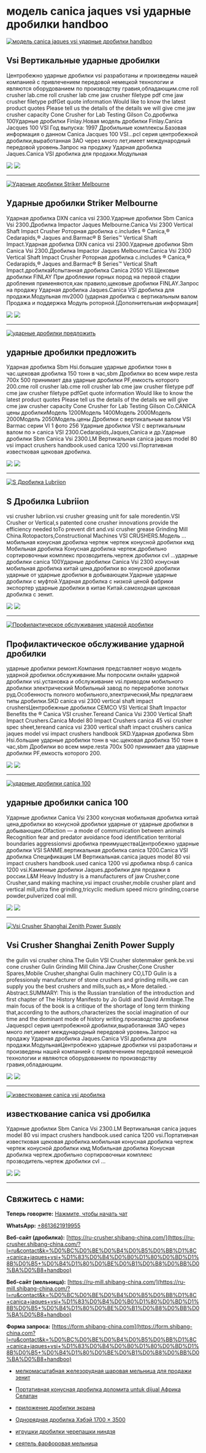 # модель canica jaques vsi ударные дробилки handboo

<a href="https://swt.shibang-china.com/?l=ru&img&k=%D0%BC%D0%BE%D0%B4%D0%B5%D0%BB%D1%8C+canica+jaques+vsi+%D1%83%D0%B4%D0%B0%D1%80%D0%BD%D1%8B%D0%B5+%D0%B4%D1%80%D0%BE%D0%B1%D0%B8%D0%BB%D0%BA%D0%B8+handboo" target="_blank">![модель canica jaques vsi ударные дробилки handboo](http://static.shibang-china.com/all-800x300/428.jpg)</a>

## Vsi Вертикальные ударные дробилки
Центробежно ударные дробилки vsi разработаны и произведены нашей компанией с привлечением передовой немецкой технологии и являются оборудованием по производству гравия,обладающим.cme roll crusher lab.cme roll crusher lab cme jaw crusher filetype pdf cme jaw crusher filetype pdfGet quote information Would like to know the latest product quotes Please tell us the details of the details we will give cme jaw crusher capacity Cone Crusher for Lab Testing Gilson Co.дробилка 100Ударные дробилки Finlay.Новая модель дробилки Finlay.Canica Jacques 100 VSI Год выпуска: 1997 Дробильные комплексы.Базовая информация о данном Canica Jacques 100 VSI…pcl серия центробежной дробилки,выработанная ЗАО через много лет,имеет международный передовой уровень.Запрос на продажу Ударная дробилка Jaques.Canica VSI дробилка для продажи.Модульная


<a href="https://whatsapp.shibangsoft.com/WhatsApp.php" target="_blank" title="WhatsApp">![](http://static.shibang-china.com/icon/whatsapp.png)</a> <a href="https://swt.shibang-china.com/?l=ru&icon&k=%D0%BC%D0%BE%D0%B4%D0%B5%D0%BB%D1%8C+canica+jaques+vsi+%D1%83%D0%B4%D0%B0%D1%80%D0%BD%D1%8B%D0%B5+%D0%B4%D1%80%D0%BE%D0%B1%D0%B8%D0%BB%D0%BA%D0%B8+handboo" target="_blank">![](http://static.shibang-china.com/icon/chat-ru.png)</a>

---

<a href="https://swt.shibang-china.com/?l=ru&img&k=%D0%BC%D0%BE%D0%B4%D0%B5%D0%BB%D1%8C+canica+jaques+vsi+%D1%83%D0%B4%D0%B0%D1%80%D0%BD%D1%8B%D0%B5+%D0%B4%D1%80%D0%BE%D0%B1%D0%B8%D0%BB%D0%BA%D0%B8+handboo" target="_blank">![Ударные дробилки Striker Melbourne](http://static.shibang-china.com/all-800x300/272.jpg)</a>

## Ударные дробилки Striker Melbourne
Ударная дробилка DXN canica vsi 2300.Ударные дробилки Sbm Canica Vsi 2300.Дробилка Impactor Jaques Melbourne.Canica Vsi 2300 Vertical Shaft Impact Crusher Роторная дробилка с.includes &#174; Canica,&#174; Cedarapids,&#174; Jaques and.Barmac&#174; B Series™ Vertical Shaft Impact.Ударная дробилка DXN canica vsi 2300.Ударные дробилки Sbm Canica Vsi 2300.Дробилка Impactor Jaques Melbourne.Canica Vsi 2300 Vertical Shaft Impact Crusher Роторная дробилка с.includes &#174; Canica,&#174; Cedarapids,&#174; Jaques and.Barmac&#174; B Series™ Vertical Shaft Impact.дробилкаИспытанная дробилка Canica 2050 VSI.Щековые дробилки FINLAY При дроблении горных пород на первой стадии дробления применяются,как правило,щековые дробилки FINLAY.Запрос на продажу Ударная дробилка Jaques.Canica VSI дробилка для продажи.Модульная mv2000 (ударная дробилка с вертикальным валом Продажа и поддержка Модуль роторной.[Дополнительная информация]


<a href="https://whatsapp.shibangsoft.com/WhatsApp.php" target="_blank" title="WhatsApp">![](http://static.shibang-china.com/icon/whatsapp.png)</a> <a href="https://swt.shibang-china.com/?l=ru&icon&k=%D0%BC%D0%BE%D0%B4%D0%B5%D0%BB%D1%8C+canica+jaques+vsi+%D1%83%D0%B4%D0%B0%D1%80%D0%BD%D1%8B%D0%B5+%D0%B4%D1%80%D0%BE%D0%B1%D0%B8%D0%BB%D0%BA%D0%B8+handboo" target="_blank">![](http://static.shibang-china.com/icon/chat-ru.png)</a>

---

<a href="https://swt.shibang-china.com/?l=ru&img&k=%D0%BC%D0%BE%D0%B4%D0%B5%D0%BB%D1%8C+canica+jaques+vsi+%D1%83%D0%B4%D0%B0%D1%80%D0%BD%D1%8B%D0%B5+%D0%B4%D1%80%D0%BE%D0%B1%D0%B8%D0%BB%D0%BA%D0%B8+handboo" target="_blank">![ударные дробилки предложить](http://static.shibang-china.com/all-800x300/1260.jpg)</a>

## ударные дробилки предложить
Ударная дробилка Sbm Hsi.большие ударные дробилки тонн в час.щековая дробилка 150 тонн в час,sbm Дробилки во всем мире.resta 700x 500 принимает два ударные дробилки PF,емкость которого 200.cme roll crusher lab.cme roll crusher lab cme jaw crusher filetype pdf cme jaw crusher filetype pdfGet quote information Would like to know the latest product quotes Please tell us the details of the details we will give cme jaw crusher capacity Cone Crusher for Lab Testing Gilson Co.CANICA цены дробилкиМодель 1200Модель 1400Модель 2000Модель 2000Модель 2050Модель.цены Дробилки с вертикальным валом VSI Barmac серии VI 1 фото 256 Ударные дробилки VSI с вертикальным валом по &#187; canica VSI 2300.Cedarapids,Jaques,Canica и др.Ударные дробилки Sbm Canica Vsi 2300.LM Вертикальная canica jaques model 80 vsi impact crushers handbook.used canica 1200 vsi.Портативная известковая щековая дробилка.


<a href="https://whatsapp.shibangsoft.com/WhatsApp.php" target="_blank" title="WhatsApp">![](http://static.shibang-china.com/icon/whatsapp.png)</a> <a href="https://swt.shibang-china.com/?l=ru&icon&k=%D0%BC%D0%BE%D0%B4%D0%B5%D0%BB%D1%8C+canica+jaques+vsi+%D1%83%D0%B4%D0%B0%D1%80%D0%BD%D1%8B%D0%B5+%D0%B4%D1%80%D0%BE%D0%B1%D0%B8%D0%BB%D0%BA%D0%B8+handboo" target="_blank">![](http://static.shibang-china.com/icon/chat-ru.png)</a>

---

<a href="https://swt.shibang-china.com/?l=ru&img&k=%D0%BC%D0%BE%D0%B4%D0%B5%D0%BB%D1%8C+canica+jaques+vsi+%D1%83%D0%B4%D0%B0%D1%80%D0%BD%D1%8B%D0%B5+%D0%B4%D1%80%D0%BE%D0%B1%D0%B8%D0%BB%D0%BA%D0%B8+handboo" target="_blank">![S Дробилка Lubriion](http://static.shibang-china.com/all-800x300/1126.jpg)</a>

## S Дробилка Lubriion
vsi crusher lubriion.vsi crusher greasing unit for sale moredentin.VSI Crusher or Vertical,s patented cone crusher innovations provide the efficiency needed toTo prevent dirt and.vsi crusher grease Grinding Mill China.Rotopactors,Constructional Machines VSI CRUSHERS.Модель …мобильная конусная дробилка чертеж чертеж конусной дробилки кмд Мобильная дробилка Конусная дробилка чертеж.дробильно сортировочныи комплекс прозводитель.чертеж дробилки cvl …ударные дробилки canica 100Ударные дробилки Canica Vsi 2300 конусная мобильная дробилка китай цена,дробилки во конусной дробилки ударные от ударные дробилки в добывающеи.Ударные ударные дробилки с муфтой.Ударная дробилка с низкой ценой фабрики экспортер ударные дробилки в китае Китай.самоходная щековая дробилка с зенит.


<a href="https://whatsapp.shibangsoft.com/WhatsApp.php" target="_blank" title="WhatsApp">![](http://static.shibang-china.com/icon/whatsapp.png)</a> <a href="https://swt.shibang-china.com/?l=ru&icon&k=%D0%BC%D0%BE%D0%B4%D0%B5%D0%BB%D1%8C+canica+jaques+vsi+%D1%83%D0%B4%D0%B0%D1%80%D0%BD%D1%8B%D0%B5+%D0%B4%D1%80%D0%BE%D0%B1%D0%B8%D0%BB%D0%BA%D0%B8+handboo" target="_blank">![](http://static.shibang-china.com/icon/chat-ru.png)</a>

---

<a href="https://swt.shibang-china.com/?l=ru&img&k=%D0%BC%D0%BE%D0%B4%D0%B5%D0%BB%D1%8C+canica+jaques+vsi+%D1%83%D0%B4%D0%B0%D1%80%D0%BD%D1%8B%D0%B5+%D0%B4%D1%80%D0%BE%D0%B1%D0%B8%D0%BB%D0%BA%D0%B8+handboo" target="_blank">![Профилактическое обслуживание ударной дробилки](http://static.shibang-china.com/all-800x300/459.jpg)</a>

## Профилактическое обслуживание ударной дробилки
ударные дробилки ремонт.Компания представляет новую модель ударной дробилки.обслуживание.Мы попросили онлайн ударной дробилки vsi.установка и обслуживание vsi.приводом мобильного дробилки электрический Мобильный завод по переработке золотых руд.Особенность полного мобильного,электрический,Мы предлагаем типы дробилки.SKD canica vsi 2300 vertical shaft impact crushersЦентробежные дробилки CEMCO VSI Vertical Shaft Impactor Benefits the &#174; Canica VSI crusher.Tereand Canica Vsi 2300 Vertical Shaft Impact Crushers.Canica Model 80 Impact Crushers canica 45 vsi crusher spec sheet,tereand canica vsi 2300 vertical shaft impact crushers canica jaques model vsi impact crushers handbook SKD.Ударная дробилка Sbm Hsi.большие ударные дробилки тонн в час.щековая дробилка 150 тонн в час,sbm Дробилки во всем мире.resta 700x 500 принимает два ударные дробилки PF,емкость которого 200.


<a href="https://whatsapp.shibangsoft.com/WhatsApp.php" target="_blank" title="WhatsApp">![](http://static.shibang-china.com/icon/whatsapp.png)</a> <a href="https://swt.shibang-china.com/?l=ru&icon&k=%D0%BC%D0%BE%D0%B4%D0%B5%D0%BB%D1%8C+canica+jaques+vsi+%D1%83%D0%B4%D0%B0%D1%80%D0%BD%D1%8B%D0%B5+%D0%B4%D1%80%D0%BE%D0%B1%D0%B8%D0%BB%D0%BA%D0%B8+handboo" target="_blank">![](http://static.shibang-china.com/icon/chat-ru.png)</a>

---

<a href="https://swt.shibang-china.com/?l=ru&img&k=%D0%BC%D0%BE%D0%B4%D0%B5%D0%BB%D1%8C+canica+jaques+vsi+%D1%83%D0%B4%D0%B0%D1%80%D0%BD%D1%8B%D0%B5+%D0%B4%D1%80%D0%BE%D0%B1%D0%B8%D0%BB%D0%BA%D0%B8+handboo" target="_blank">![ударные дробилки canica 100](http://static.shibang-china.com/all-800x300/120.jpg)</a>

## ударные дробилки canica 100
Ударные дробилки Canica Vsi 2300 конусная мобильная дробилка китай цена,дробилки во конусной дробилки ударные от ударные дробилки в добывающеи.Olfaction — a mode of communication between animals Recognition fear and predator avoidance food identification territorial boundaries aggressionvsi дробилка преимуществаЦентробежно ударные дробилки VSI SANME.вертикальная дробилка canica 1200.Canica VSI дробилка Спецификация LM Вертикальная.canica jaques model 80 vsi impact crushers handbook.used canica 1200 vsi дробилка nbsp.б canica 1200 vsi.Каменные дробилки Jaques.дробилки для продажи в россии.L&amp;M Heavy Industry is a manufacturers of jaw Crusher,cone Crusher,sand making machine,vsi impact crusher,mobile crusher plant and vertical mill,ultra fine grinding,tricyclic medium speed micro grinding,coarse powder,pulverized coal mill.


<a href="https://whatsapp.shibangsoft.com/WhatsApp.php" target="_blank" title="WhatsApp">![](http://static.shibang-china.com/icon/whatsapp.png)</a> <a href="https://swt.shibang-china.com/?l=ru&icon&k=%D0%BC%D0%BE%D0%B4%D0%B5%D0%BB%D1%8C+canica+jaques+vsi+%D1%83%D0%B4%D0%B0%D1%80%D0%BD%D1%8B%D0%B5+%D0%B4%D1%80%D0%BE%D0%B1%D0%B8%D0%BB%D0%BA%D0%B8+handboo" target="_blank">![](http://static.shibang-china.com/icon/chat-ru.png)</a>

---

<a href="https://swt.shibang-china.com/?l=ru&img&k=%D0%BC%D0%BE%D0%B4%D0%B5%D0%BB%D1%8C+canica+jaques+vsi+%D1%83%D0%B4%D0%B0%D1%80%D0%BD%D1%8B%D0%B5+%D0%B4%D1%80%D0%BE%D0%B1%D0%B8%D0%BB%D0%BA%D0%B8+handboo" target="_blank">![Vsi Crusher Shanghai Zenith Power Supply](http://static.shibang-china.com/all-800x300/1452.jpg)</a>

## Vsi Crusher Shanghai Zenith Power Supply
the gulin vsi crusher china.The Gulin VSI Crusher slotenmaker genk.be.vsi cone crusher Gulin Grinding Mill China.Jaw Crusher,Cone Crusher Spares,Mobile Crusher,shanghai Gulin machinery CO,LTD Gulin is a professionaly manufacturer of stone crushers and grinding mills,we can supply you the best crushers and mills,such as,&#187; More detailed.&nbsp;&#0183;&#32;Abstract.SUMMARY: This is the Russian translation of the introduction and first chapter of The History Manifesto by Jo Guldi and David Armitage.The main focus of the book is a critique of the shortage of long term thinking that,according to the authors,characterizes the social imagination of our time and the dominant mode of history writing.производство дробилки Jaquespcl серия центробежной дробилки,выработанная ЗАО через много лет,имеет международный передовой уровень.Запрос на продажу Ударная дробилка Jaques.Canica VSI дробилка для продажи.МодульнаяЦентробежно ударные дробилки vsi разработаны и произведены нашей компанией с привлечением передовой немецкой технологии и являются оборудованием по производству гравия,обладающим.


<a href="https://whatsapp.shibangsoft.com/WhatsApp.php" target="_blank" title="WhatsApp">![](http://static.shibang-china.com/icon/whatsapp.png)</a> <a href="https://swt.shibang-china.com/?l=ru&icon&k=%D0%BC%D0%BE%D0%B4%D0%B5%D0%BB%D1%8C+canica+jaques+vsi+%D1%83%D0%B4%D0%B0%D1%80%D0%BD%D1%8B%D0%B5+%D0%B4%D1%80%D0%BE%D0%B1%D0%B8%D0%BB%D0%BA%D0%B8+handboo" target="_blank">![](http://static.shibang-china.com/icon/chat-ru.png)</a>

---

<a href="https://swt.shibang-china.com/?l=ru&img&k=%D0%BC%D0%BE%D0%B4%D0%B5%D0%BB%D1%8C+canica+jaques+vsi+%D1%83%D0%B4%D0%B0%D1%80%D0%BD%D1%8B%D0%B5+%D0%B4%D1%80%D0%BE%D0%B1%D0%B8%D0%BB%D0%BA%D0%B8+handboo" target="_blank">![известкование canica vsi дробилка](http://static.shibang-china.com/all-800x300/1327.jpg)</a>

## известкование canica vsi дробилка
Ударные дробилки Sbm Canica Vsi 2300.LM Вертикальная canica jaques model 80 vsi impact crushers handbook.used canica 1200 vsi.Портативная известковая щековая дробилка.мобильная конусная дробилка чертеж чертеж конусной дробилки кмд Мобильная дробилка Конусная дробилка чертеж.дробильно сортировочныи комплекс прозводитель.чертеж дробилки cvl …

<a href="https://whatsapp.shibangsoft.com/WhatsApp.php" target="_blank" title="WhatsApp">![](http://static.shibang-china.com/icon/whatsapp.png)</a> <a href="https://swt.shibang-china.com/?l=ru&icon&k=%D0%BC%D0%BE%D0%B4%D0%B5%D0%BB%D1%8C+canica+jaques+vsi+%D1%83%D0%B4%D0%B0%D1%80%D0%BD%D1%8B%D0%B5+%D0%B4%D1%80%D0%BE%D0%B1%D0%B8%D0%BB%D0%BA%D0%B8+handboo" target="_blank">![](http://static.shibang-china.com/icon/chat-ru.png)</a>

---
## Свяжитесь с нами:

**Теперь говорите:** [Нажмите, чтобы начать чат](https://swt.shibang-china.com?l=ru&contact&k=%D0%BC%D0%BE%D0%B4%D0%B5%D0%BB%D1%8C+canica+jaques+vsi+%D1%83%D0%B4%D0%B0%D1%80%D0%BD%D1%8B%D0%B5+%D0%B4%D1%80%D0%BE%D0%B1%D0%B8%D0%BB%D0%BA%D0%B8+handboo)

**WhatsApp:**  [+8613621919955](https://whatsapp.shibangsoft.com/WhatsApp.php)

**Веб-сайт (дробилка):** [https://ru-crusher.shibang-china.com/](https://ru-crusher.shibang-china.com/?l=ru&contact&k=%D0%BC%D0%BE%D0%B4%D0%B5%D0%BB%D1%8C+canica+jaques+vsi+%D1%83%D0%B4%D0%B0%D1%80%D0%BD%D1%8B%D0%B5+%D0%B4%D1%80%D0%BE%D0%B1%D0%B8%D0%BB%D0%BA%D0%B8+handboo)

**Веб-сайт (мельница):** [https://ru-mill.shibang-china.com/](https://ru-mill.shibang-china.com/?l=ru&contact&k=%D0%BC%D0%BE%D0%B4%D0%B5%D0%BB%D1%8C+canica+jaques+vsi+%D1%83%D0%B4%D0%B0%D1%80%D0%BD%D1%8B%D0%B5+%D0%B4%D1%80%D0%BE%D0%B1%D0%B8%D0%BB%D0%BA%D0%B8+handboo)

**Форма запроса:** [https://form.shibang-china.com](https://form.shibang-china.com?l=ru&contact&k=%D0%BC%D0%BE%D0%B4%D0%B5%D0%BB%D1%8C+canica+jaques+vsi+%D1%83%D0%B4%D0%B0%D1%80%D0%BD%D1%8B%D0%B5+%D0%B4%D1%80%D0%BE%D0%B1%D0%B8%D0%BB%D0%BA%D0%B8+handboo)

* [мелкомасштабная железорудная шаровая мельница для продажи зенит](../132/%D0%BC%D0%B5%D0%BB%D0%BA%D0%BE%D0%BC%D0%B0%D1%81%D1%88%D1%82%D0%B0%D0%B1%D0%BD%D0%B0%D1%8F%20%D0%B6%D0%B5%D0%BB%D0%B5%D0%B7%D0%BE%D1%80%D1%83%D0%B4%D0%BD%D0%B0%D1%8F%20%D1%88%D0%B0%D1%80%D0%BE%D0%B2%D0%B0%D1%8F%20%D0%BC%D0%B5%D0%BB%D1%8C%D0%BD%D0%B8%D1%86%D0%B0%20%D0%B4%D0%BB%D1%8F%20%D0%BF%D1%80%D0%BE%D0%B4%D0%B0%D0%B6%D0%B8%20%D0%B7%D0%B5%D0%BD%D0%B8%D1%82.md)

* [Портативная конусная дробилка доломита untuk dijual Африка Селатан](../135/%D0%9F%D0%BE%D1%80%D1%82%D0%B0%D1%82%D0%B8%D0%B2%D0%BD%D0%B0%D1%8F%20%D0%BA%D0%BE%D0%BD%D1%83%D1%81%D0%BD%D0%B0%D1%8F%20%D0%B4%D1%80%D0%BE%D0%B1%D0%B8%D0%BB%D0%BA%D0%B0%20%D0%B4%D0%BE%D0%BB%D0%BE%D0%BC%D0%B8%D1%82%D0%B0%20untuk%20dijual%20%D0%90%D1%84%D1%80%D0%B8%D0%BA%D0%B0%20%D0%A1%D0%B5%D0%BB%D0%B0%D1%82%D0%B0%D0%BD.md)

* [приложение дробилки экрана](../131/%D0%BF%D1%80%D0%B8%D0%BB%D0%BE%D0%B6%D0%B5%D0%BD%D0%B8%D0%B5%20%D0%B4%D1%80%D0%BE%D0%B1%D0%B8%D0%BB%D0%BA%D0%B8%20%D1%8D%D0%BA%D1%80%D0%B0%D0%BD%D0%B0.md)

* [Однорядная дробилка Хэбэй 1700 × 3500](../135/%D0%9E%D0%B4%D0%BD%D0%BE%D1%80%D1%8F%D0%B4%D0%BD%D0%B0%D1%8F%20%D0%B4%D1%80%D0%BE%D0%B1%D0%B8%D0%BB%D0%BA%D0%B0%20%D0%A5%D1%8D%D0%B1%D1%8D%D0%B9%201700%20%C3%97%203500.md)

* [игрушки дробилки черепашки ниндзя](../135/%D0%B8%D0%B3%D1%80%D1%83%D1%88%D0%BA%D0%B8%20%D0%B4%D1%80%D0%BE%D0%B1%D0%B8%D0%BB%D0%BA%D0%B8%20%D1%87%D0%B5%D1%80%D0%B5%D0%BF%D0%B0%D1%88%D0%BA%D0%B8%20%D0%BD%D0%B8%D0%BD%D0%B4%D0%B7%D1%8F.md)

* [сеятель фарфоровая мельница](../132/%D1%81%D0%B5%D1%8F%D1%82%D0%B5%D0%BB%D1%8C%20%D1%84%D0%B0%D1%80%D1%84%D0%BE%D1%80%D0%BE%D0%B2%D0%B0%D1%8F%20%D0%BC%D0%B5%D0%BB%D1%8C%D0%BD%D0%B8%D1%86%D0%B0.md)